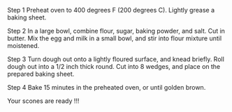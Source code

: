 Step 1
Preheat oven to 400 degrees F (200 degrees C). Lightly grease a baking sheet.

Step 2
In a large bowl, combine flour, sugar, baking powder, and salt. Cut in butter. Mix the egg and milk in a small bowl, and stir into flour mixture until moistened.

Step 3
Turn dough out onto a lightly floured surface, and knead briefly. Roll dough out into a 1/2 inch thick round. Cut into 8 wedges, and place on the prepared baking sheet.

Step 4
Bake 15 minutes in the preheated oven, or until golden brown.

Your scones are ready !!!